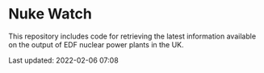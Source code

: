 # Nuke Watch

This repository includes code for retrieving the latest information available on the output of EDF nuclear power plants in the UK.

Last updated: 2022-02-06 07:08